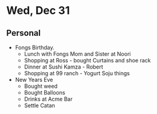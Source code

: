 # Wed, Dec 31

## Personal
* Fongs Birthday.
  * Lunch with Fongs Mom and Sister at Noori
  * Shopping at Ross - bought Curtains and shoe rack
  * Dinner at Sushi Kamza - Robert
  * Shopping at 99 ranch - Yogurt Soju things
* New Years Eve
  * Bought weed
  * Bought Balloons
  * Drinks at Acme Bar
  * Settle Catan
